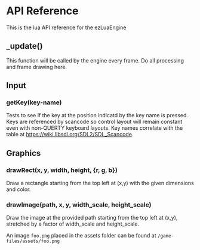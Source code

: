 # API Reference

This is the lua API reference for the ezLuaEngine

## _update()

This function will be called by the engine every frame. Do all processing and frame drawing here.

## Input

### getKey(key-name)

Tests to see if the key at the position indicatd by the key name is pressed. Keys are referenced by scancode so control layout will remain constant even with non-QUERTY keyboard layouts. Key names correlate with the table at <https://wiki.libsdl.org/SDL2/SDL_Scancode>.

## Graphics

### drawRect(x, y, width, height, {r, g, b})

Draw a rectangle starting from the top left at (x,y) with the given dimensions and color.

### drawImage(path, x, y, width_scale, height_scale)

Draw the image at the provided path starting from the top left at (x,y), stretched by a factor of
width_scale and height_scale.

An image `foo.png` placed in the assets folder can be found at `/game-files/assets/foo.png`
